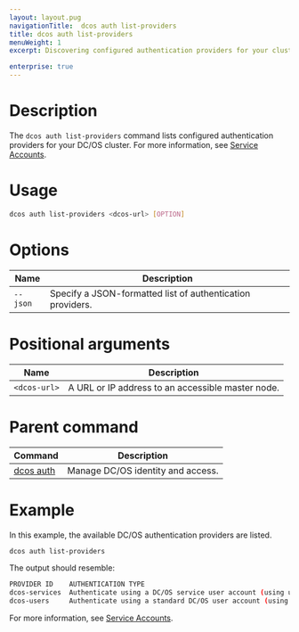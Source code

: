 ```yaml
---
layout: layout.pug
navigationTitle:  dcos auth list-providers
title: dcos auth list-providers
menuWeight: 1
excerpt: Discovering configured authentication providers for your cluster

enterprise: true
---
```


# Description

The `dcos auth list-providers` command lists configured authentication providers for your DC/OS cluster. For more information, see [Service Accounts](/1.12/security/ent/service-auth/).

# Usage

```bash
dcos auth list-providers <dcos-url> [OPTION]
```

# Options


| Name | Description |
|---------|-------------|
| `--json`   | Specify a JSON-formatted list of authentication providers. |

# Positional arguments


| Name |  Description |
|---------|------------|
| `<dcos-url>`   |  A URL or IP address to an accessible master node. |

# Parent command

| Command | Description |
|---------|-------------|
| [dcos auth](/1.12/cli/command-reference/dcos-auth/) |  Manage DC/OS identity and access. |

# Example

In this example, the available DC/OS authentication providers are listed.

```bash
dcos auth list-providers
```

The output should resemble:

```bash
PROVIDER ID    AUTHENTICATION TYPE
dcos-services  Authenticate using a DC/OS service user account (using username and private key)
dcos-users     Authenticate using a standard DC/OS user account (using username and password)
```

For more information, see [Service Accounts](/1.12/security/ent/service-auth/).
